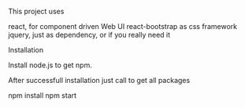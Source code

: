 This project uses

react, for component driven Web UI
react-bootstrap as css framework
jquery, just as dependency, or if you really need it

Installation

Install node.js to get npm.

After successfull installation just call to get all packages

npm install
npm start

